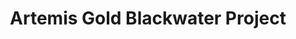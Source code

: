 ---
layout: tcf-company-2025
title: Artemis Gold Blackwater Project
link: http://www.artemisgoldinc.com
short_bio: >
        Artemis Gold Inc. is a well-financed gold development company with a technically driven approach to shareholder value creation through identifying, acquiring and developing gold projects in mining friendly jurisdictions.
        The primary focus for Artemis Gold is advancing the construction of the Blackwater Mine in central BC, Canada, a project with 10+ million ounces of gold in resources, a BC Mines Act Permit, Environmental Assessment approval, and the potential to develop into one of the largest gold mines in Canada with cash costs in the lower quartile of global producers.
imageLink: /files/tcf2025/artemis.png
industry:
  - Mining, Oil and Gas
majors: Computer Science, Business & Computer Science, Data Science, Computer Engineering, Electrical Engineering, Engineering Physics, Mechanical Engineering, Biomedical Engineering, Other Engineering
workAuth: Canadian Citizen/Permanent Resident
degreeLevels: Current Students in an Undergraduate Program, Current Students in a Masters Program, Current Students in a Phd Program, Graduated with an Undergraduate Degree, Graduated with a Graduate Degree (Masters or Phd)
positionTypes: Internships, Co-op Student (4 months), Co-op Student (8+ months), Recent Graduate
boothNumber: 
---